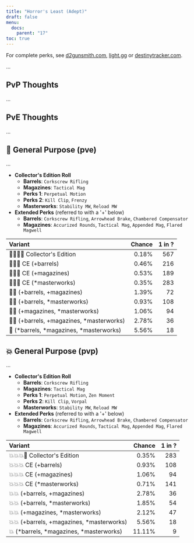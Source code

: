 ```yaml
---
title: "Horror's Least (Adept)"
draft: false
menu:
  docs:
    parent: "17"
toc: true
---
```


For complete perks, see [d2gunsmith.com](https://d2gunsmith.com/w/1924276978), [light.gg](https://www.light.gg/db/items/1924276978) or [destinytracker.com](https://destinytracker.com/destiny-2/db/items/1924276978).

...

## PvP Thoughts

...

## PvE Thoughts

...

## 👾 General Purpose (pve)

...

* **Collector's Edition Roll**
  * **Barrels**: `Corkscrew Rifling`
  * **Magazines**: `Tactical Mag`
  * **Perks 1**: `Perpetual Motion`
  * **Perks 2**: `Kill Clip`, `Frenzy`
  * **Masterworks**: `Stability MW`, `Reload MW`
* **Extended Perks** (referred to with a '+' below)
  * **Barrels**: `Corkscrew Rifling`, `Arrowhead Brake`, `Chambered Compensator`
  * **Magazines**: `Accurized Rounds`, `Tactical Mag`, `Appended Mag`, `Flared Magwell`

| Variant | Chance | 1 in ? |
|:-|-:|-:|
| 👾👾👾🌟 Collector's Edition | 0.18% | 567 |
| 👾👾👾 CE (+barrels) | 0.46% | 216 |
| 👾👾👾 CE (+magazines) | 0.53% | 189 |
| 👾👾👾 CE (*masterworks) | 0.35% | 283 |
| 👾👾 (+barrels, +magazines) | 1.39% | 72 |
| 👾👾 (+barrels, *masterworks) | 0.93% | 108 |
| 👾👾 (+magazines, *masterworks) | 1.06% | 94 |
| 👾👾 (+barrels, +magazines, *masterworks) | 2.78% | 36 |
| 👾 (*barrels, *magazines, *masterworks) | 5.56% | 18 |

## 💥 General Purpose (pvp)

...

* **Collector's Edition Roll**
  * **Barrels**: `Corkscrew Rifling`
  * **Magazines**: `Tactical Mag`
  * **Perks 1**: `Perpetual Motion`, `Zen Moment`
  * **Perks 2**: `Kill Clip`, `Vorpal`
  * **Masterworks**: `Stability MW`, `Reload MW`
* **Extended Perks** (referred to with a '+' below)
  * **Barrels**: `Corkscrew Rifling`, `Arrowhead Brake`, `Chambered Compensator`
  * **Magazines**: `Accurized Rounds`, `Tactical Mag`, `Appended Mag`, `Flared Magwell`

| Variant | Chance | 1 in ? |
|:-|-:|-:|
| 💥💥💥🌟 Collector's Edition | 0.35% | 283 |
| 💥💥💥 CE (+barrels) | 0.93% | 108 |
| 💥💥💥 CE (+magazines) | 1.06% | 94 |
| 💥💥💥 CE (*masterworks) | 0.71% | 141 |
| 💥💥 (+barrels, +magazines) | 2.78% | 36 |
| 💥💥 (+barrels, *masterworks) | 1.85% | 54 |
| 💥💥 (+magazines, *masterworks) | 2.12% | 47 |
| 💥💥 (+barrels, +magazines, *masterworks) | 5.56% | 18 |
| 💥 (*barrels, *magazines, *masterworks) | 11.11% | 9 |
